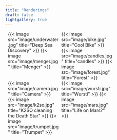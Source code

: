 ```yaml
---
title: "Renderings"
draft: false
lightgallery: true
---
```


<style>

.page {
    width: 90%;
    max-width: 100%;
}   

.row {
  display: flex;
  flex-wrap: wrap;
  padding: 0 4px;
}

.column {
  flex: 22%;
  max-width: 25%;
  padding: 0 4px;
}

.column img {
  margin-top: 8px;
  vertical-align: middle;
  width: 100%;
}

.lg-sub-html {
  display: none;
}

@media screen and (max-width: 1100px) {
  .column {
    flex: 32%;
    max-width: 32%;
  }
}

@media screen and (max-width: 800px) {
  .column {
    flex: 48%;
    max-width: 48%;
  }
}

@media screen and (max-width: 600px) {
  .column {
    flex: 100%;
    max-width: 100%;
  }
}
</style>

<div class="row">
  <div class="column">
    {{< image src="image/underwater.jpg" title="Deep Sea Discovery" >}}
    {{< image src="image/menger.jpg" title="Menger" >}}
  </div>
  <div class="column">
    {{< image src="image/bike.jpg" title="Cool Bike" >}}
    {{< image src="image/candles.jpg" title="candles" >}}
    {{< image src="image/forest.jpg" title="Forest" >}}
  </div>
  <div class="column">
    {{< image src="image/camera.jpg" title="Camera" >}}
    {{< image src="image/k2so.jpg" title="K2SO cleaning the Death Star" >}}
    {{< image src="image/trumpet.jpg" title="Trumpet" >}}
  </div>
  <div class="column">
    {{< image src="image/wursti.jpg" title="Wursti" >}}
    {{< image src="image/mars.jpg" title="Life on Mars?" >}}
  </div>
</div>
